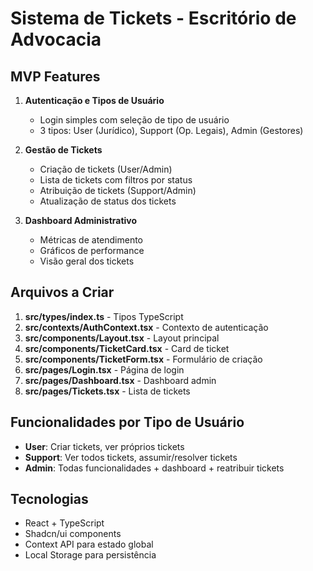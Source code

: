 # Sistema de Tickets - Escritório de Advocacia

## MVP Features
1. **Autenticação e Tipos de Usuário**
   - Login simples com seleção de tipo de usuário
   - 3 tipos: User (Jurídico), Support (Op. Legais), Admin (Gestores)

2. **Gestão de Tickets**
   - Criação de tickets (User/Admin)
   - Lista de tickets com filtros por status
   - Atribuição de tickets (Support/Admin)
   - Atualização de status dos tickets

3. **Dashboard Administrativo**
   - Métricas de atendimento
   - Gráficos de performance
   - Visão geral dos tickets

## Arquivos a Criar
1. **src/types/index.ts** - Tipos TypeScript
2. **src/contexts/AuthContext.tsx** - Contexto de autenticação
3. **src/components/Layout.tsx** - Layout principal
4. **src/components/TicketCard.tsx** - Card de ticket
5. **src/components/TicketForm.tsx** - Formulário de criação
6. **src/pages/Login.tsx** - Página de login
7. **src/pages/Dashboard.tsx** - Dashboard admin
8. **src/pages/Tickets.tsx** - Lista de tickets

## Funcionalidades por Tipo de Usuário
- **User**: Criar tickets, ver próprios tickets
- **Support**: Ver todos tickets, assumir/resolver tickets
- **Admin**: Todas funcionalidades + dashboard + reatribuir tickets

## Tecnologias
- React + TypeScript
- Shadcn/ui components
- Context API para estado global
- Local Storage para persistência